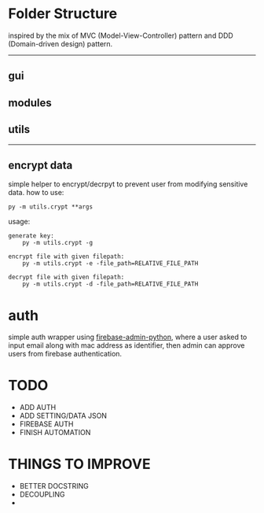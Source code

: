 # Folder Structure
inspired by the mix of MVC (Model-View-Controller) pattern and DDD (Domain-driven design) pattern.

---
## <b>gui</b>
## <b>modules</b>
## <b>utils</b>

---
## <b>encrypt data</b>
simple helper to encrypt/decrpyt to prevent user from modifying sensitive data.
how to use:
```
py -m utils.crypt **args
```
usage:
```
generate key:
    py -m utils.crypt -g

encrypt file with given filepath:
    py -m utils.crypt -e -file_path=RELATIVE_FILE_PATH

decrypt file with given filepath:
    py -m utils.crypt -d -file_path=RELATIVE_FILE_PATH

```
# auth
simple auth wrapper using [firebase-admin-python](https://github.com/firebase/firebase-admin-python), where a user asked to input email along with mac address as identifier, then admin can approve users from firebase authentication.


# TODO
- ADD AUTH
- ADD SETTING/DATA JSON
- FIREBASE AUTH
- FINISH AUTOMATION

# THINGS TO IMPROVE
- BETTER DOCSTRING
- DECOUPLING
-